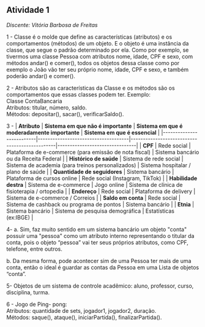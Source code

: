 ## Atividade 1
*Discente: Vitória Barbosa de Freitas*

1 - Classe é o molde que define as características (atributos) e os comportamentos (métodos) de um objeto. E o objeto é uma instância da classe, que segue o padrão determinado por ela. Como por exemplo, se tivermos uma classe Pessoa com atributos nome, idade, CPF e sexo, com métodos andar() e comer(), todos os objetos dessa classe como por exemplo o João vão ter seu próprio nome, idade, CPF e sexo, e também poderão andar() e comer().

2 - Atributos são as características da Classe e os métodos são os comportamentos que essas classes podem ter. Exemplo:  
Classe ContaBancaria  
Atributos: titular, número, saldo.  
Métodos: depositar(), sacar(), verificarSaldo().  

3 - 
| **Atributo**            | **Sistema em que não é importante** | **Sistema em que é moderadamente importante** | **Sistema em que é essencial** |
|--------------------------|-------------------------------------|-----------------------------------------------|--------------------------------|
| **CPF**                  | Rede social | Plataforma de e-commerce (para emissão de nota fiscal) | Sistema bancário ou da Receita Federal |
| **Histórico de saúde**    | Sistema de rede social              | Sistema de academia (para treinos personalizados) | Sistema hospitalar / plano de saúde |
| **Quantidade de seguidores** | Sistema bancário                  | Plataforma de cursos online | Rede social (Instagram, TikTok) |
| **Habilidade destra**    | Sistema de e-commerce               | Jogo online     | Sistema de clínica de fisioterapia / ortopedia |
| **Endereço**             | Rede social                        | Plataforma de delivery                        | Sistema de e-commerce / Correios |
| **Saldo em conta**       | Rede social                        | Sistema de cashback ou programa de pontos     | Sistema bancário |
| **Etnia**                | Sistema bancário                   | Sistema de pesquisa demográfica               | Estatísticas (ex:IBGE) |


4- 
a. Sim, faz muito sentido em um sistema bancário um objeto "conta" possuir uma "pessoa" como um atributo interno representando o titular da conta, pois o objeto “pessoa” vai ter seus próprios atributos, como CPF, telefone, entre outros.

b. Da mesma forma, pode acontecer sim de uma Pessoa ter mais de uma conta, então o ideal é guardar as contas da Pessoa em uma Lista de objetos “conta”.

5- Objetos de um sistema de controle acadêmico: aluno, professor, curso, disciplina, turma.

6 - Jogo de Ping- pong:  
Atributos: quantidade de sets, jogador1, jogador2, duração.  
Métodos: saque(), ataque(), iniciarPartida(), finalizarPartida().
